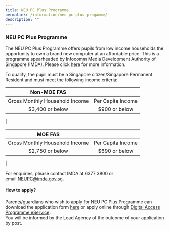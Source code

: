 ```yaml
---
title: NEU PC Plus Programme
permalink: /information/neu-pc-plus-progamme/
description: ""
---
```

### **NEU PC Plus Programme**

The NEU PC Plus Programme offers pupils from low income households the opportunity to own a brand new computer at an affordable price. This is a programme spearheaded by Infocomm Media Development Authority of Singapore (IMDA). Please click [here](https://www.imda.gov.sg/programme-listing/neu-pc-plus) for more information.

To qualify, the pupil must be a Singapore citizen/Singapore Permanent Resident and must meet the following income criteria:

| Non-MOE FAS |  |
|:---:|:---:|
|  Gross Monthly Household Income |  Per Capita Income |
| $3,400 or below | $900 or below |
|

| MOE FAS |  |
|:---:|:---:|
|  Gross Monthly Household Income |  Per Capita Income |
| $2,750 or below | $690 or below |
|

For enquiries, please contact IMDA at 6377 3800 or email [NEUPC@imda.gov.sg](mailto:NEUPC@imda.gov.sg).

#### **How to apply?**

Parents/guardians who wish to apply for NEU PC Plus Programme can download the application form [here](https://www.imda.gov.sg/-/media/Imda/Files/Programme/NEU-PC-Plus/NPP-Application-Form-for-MOE-SPED-FAS.pdf?la=en&hash=93D036BD2ED116215C630752F09EC916) or apply online through [Digital Access Programme eService](https://eservice.imda.gov.sg/das/homepage).<br>
You will be informed by the Lead Agency of the outcome of your application by post.
